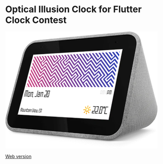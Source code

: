 # Optical Illusion Clock for Flutter Clock Contest

<img src='optical_illusion_clock/optical_illusion_clock.png' width='480'>

<a href='https://optical-illusion-clock.appspot.com/'>Web version</a>
